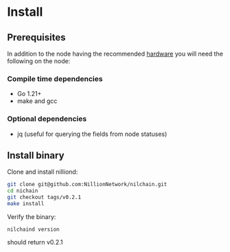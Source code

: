 # Install

## Prerequisites

In addition to the node having the recommended [hardware](./SPECIFICATIONS.md) you will need the following on the node:

### Compile time dependencies

- Go 1.21+
- make and gcc

### Optional dependencies

- jq (useful for querying the fields from node statuses)

## Install binary

Clone and install nilliond:

```bash
git clone git@github.com:NillionNetwork/nilchain.git
cd nichain
git checkout tags/v0.2.1
make install
```

Verify the binary:

```
nilchaind version
```

should return v0.2.1
